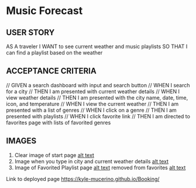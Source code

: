 # Music Forecast

## USER STORY
AS A traveler 
I WANT to see current weather and music playlists
SO THAT I can find a playlist based on the weather

## ACCEPTANCE CRITERIA
// GIVEN a search dashboard with input and search button
// WHEN I search for a city
// THEN I am presented with current weather details 
// WHEN I view weather details
// THEN I am presented with the city name, date, time, icon, and temperature
// WHEN I view the current weather 
// THEN I am presented with a list of genres
// WHEN I click on a genre
// THEN I am presented with playlists
// WHEN I click favorite link
// THEN I am directed to favorites page with lists of favorited genres 

## IMAGES

1. Clear image of start page
  [alt text](./assets/images/Screenshot%202023-03-13%20at%2011-35-16%20Music%20Forecast.png)
2. Image when you type in city and current weather details 
  [alt text](./assets/images/Screenshot%202023-03-13%20at%2011-38-02%20Music%20Forecast.png)
3. Image of Favorited Playlist page
  [alt text](./assets/images/Screenshot%202023-03-13%20at%2011-38-29%20Favorites%20Genre.png)
  removed from favorites
  [alt text](./assets/images/Screenshot%202023-03-13%20at%2011-38-41%20Favorites%20Genre.png)

Link to deployed page
https://kyle-mucerino.github.io/Booking/ 